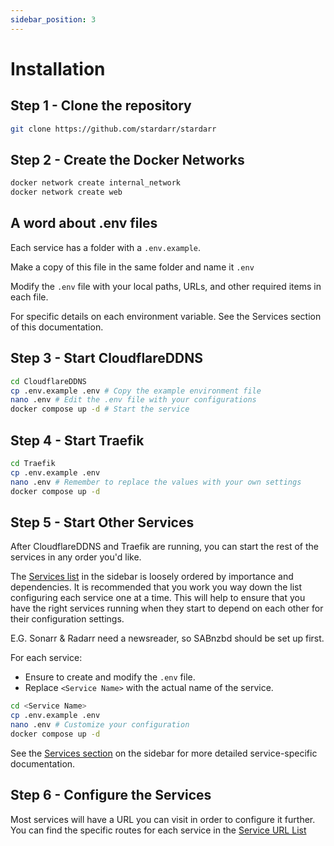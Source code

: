 ```yaml
---
sidebar_position: 3
---
```


# Installation

## Step 1 - Clone the repository

```bash
git clone https://github.com/stardarr/stardarr
```

## Step 2 - Create the Docker Networks

```bash
docker network create internal_network
docker network create web
```

## A word about .env files

Each service has a folder with a `.env.example`.

Make a copy of this file in the same folder and name it `.env`

Modify the `.env` file with your local paths, URLs, and other required items in each file.

For specific details on each environment variable. See the Services section of this documentation.

## Step 3 - Start CloudflareDDNS

```bash
cd CloudflareDDNS
cp .env.example .env # Copy the example environment file
nano .env # Edit the .env file with your configurations
docker compose up -d # Start the service
```

## Step 4 - Start Traefik

```bash
cd Traefik
cp .env.example .env
nano .env # Remember to replace the values with your own settings
docker compose up -d
```

## Step 5 - Start Other Services

After CloudflareDDNS and Traefik are running, you can start the rest of the services in any order you'd like.

The [Services list](/docs/category/services) in the sidebar is loosely ordered by importance and dependencies. It is recommended that you work you way down the list configuring each service one at a time. This will help to ensure that you have the right services running when they start to depend on each other for their configuration settings.

E.G. Sonarr & Radarr need a newsreader, so SABnzbd should be set up first.

For each service:

- Ensure to create and modify the `.env` file.
- Replace `<Service Name>` with the actual name of the service.

```bash
cd <Service Name>
cp .env.example .env
nano .env # Customize your configuration
docker compose up -d
```

See the [Services section](/docs/category/services) on the sidebar for more detailed service-specific documentation.

## Step 6 - Configure the Services

Most services will have a URL you can visit in order to configure it further. You can find the specific routes for each service in the [Service URL List](/docs/URLs)
